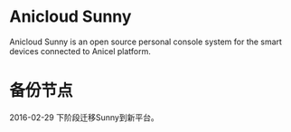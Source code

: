 # Anicloud Sunny
Anicloud Sunny is an open source personal console system for the smart devices connected to Anicel platform.

# 备份节点
2016-02-29 下阶段迁移Sunny到新平台。
